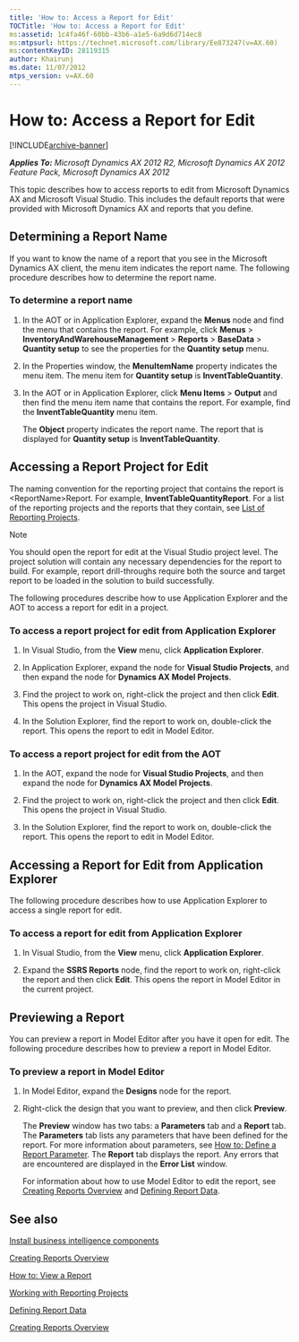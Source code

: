 ```yaml
---
title: 'How to: Access a Report for Edit'
TOCTitle: 'How to: Access a Report for Edit'
ms:assetid: 1c4fa46f-60bb-43b6-a1e5-6a9d6d714ec8
ms:mtpsurl: https://technet.microsoft.com/library/Ee873247(v=AX.60)
ms:contentKeyID: 28119315
author: Khairunj
ms.date: 11/07/2012
mtps_version: v=AX.60
---
```


# How to: Access a Report for Edit 


[!INCLUDE[archive-banner](includes/archive-banner.md)]


_**Applies To:** Microsoft Dynamics AX 2012 R2, Microsoft Dynamics AX 2012 Feature Pack, Microsoft Dynamics AX 2012_

This topic describes how to access reports to edit from Microsoft Dynamics AX and Microsoft Visual Studio. This includes the default reports that were provided with Microsoft Dynamics AX and reports that you define.

## Determining a Report Name

If you want to know the name of a report that you see in the Microsoft Dynamics AX client, the menu item indicates the report name. The following procedure describes how to determine the report name.

### To determine a report name

1.  In the AOT or in Application Explorer, expand the **Menus** node and find the menu that contains the report. For example, click **Menus** \> **InventoryAndWarehouseManagement** \> **Reports** \> **BaseData** \> **Quantity setup** to see the properties for the **Quantity setup** menu.

2.  In the Properties window, the **MenuItemName** property indicates the menu item. The menu item for **Quantity setup** is **InventTableQuantity**.

3.  In the AOT or in Application Explorer, click **Menu Items** \> **Output** and then find the menu item name that contains the report. For example, find the **InventTableQuantity** menu item.
    
    The **Object** property indicates the report name. The report that is displayed for **Quantity setup** is **InventTableQuantity**.

## Accessing a Report Project for Edit

The naming convention for the reporting project that contains the report is \<ReportName\>Report. For example, **InventTableQuantityReport**. For a list of the reporting projects and the reports that they contain, see [List of Reporting Projects](list-of-reporting-projects.md).


> [!NOTE]
> <P>You should open the report for edit at the Visual Studio project level. The project solution will contain any necessary dependencies for the report to build. For example, report drill-throughs require both the source and target report to be loaded in the solution to build successfully.</P>



The following procedures describe how to use Application Explorer and the AOT to access a report for edit in a project.

### To access a report project for edit from Application Explorer

1.  In Visual Studio, from the **View** menu, click **Application Explorer**.

2.  In Application Explorer, expand the node for **Visual Studio Projects**, and then expand the node for **Dynamics AX Model Projects**.

3.  Find the project to work on, right-click the project and then click **Edit**. This opens the project in Visual Studio.

4.  In the Solution Explorer, find the report to work on, double-click the report. This opens the report to edit in Model Editor.

### To access a report project for edit from the AOT

1.  In the AOT, expand the node for **Visual Studio Projects**, and then expand the node for **Dynamics AX Model Projects**.

2.  Find the project to work on, right-click the project and then click **Edit**. This opens the project in Visual Studio.

3.  In the Solution Explorer, find the report to work on, double-click the report. This opens the report to edit in Model Editor.

## Accessing a Report for Edit from Application Explorer

The following procedure describes how to use Application Explorer to access a single report for edit.

### To access a report for edit from Application Explorer

1.  In Visual Studio, from the **View** menu, click **Application Explorer**.

2.  Expand the **SSRS Reports** node, find the report to work on, right-click the report and then click **Edit**. This opens the report in Model Editor in the current project.

## Previewing a Report

You can preview a report in Model Editor after you have it open for edit. The following procedure describes how to preview a report in Model Editor.

### To preview a report in Model Editor

1.  In Model Editor, expand the **Designs** node for the report.

2.  Right-click the design that you want to preview, and then click **Preview**.
    
    The **Preview** window has two tabs: a **Parameters** tab and a **Report** tab. The **Parameters** tab lists any parameters that have been defined for the report. For more information about parameters, see [How to: Define a Report Parameter](how-to-define-a-report-parameter.md). The **Report** tab displays the report. Any errors that are encountered are displayed in the **Error List** window.
    
    For information about how to use Model Editor to edit the report, see [Creating Reports Overview](creating-reports-overview.md) and [Defining Report Data](defining-report-data.md).

## See also

[Install business intelligence components](install-business-intelligence-components.md)

[Creating Reports Overview](creating-reports-overview.md)

[How to: View a Report](how-to-view-a-report.md)

[Working with Reporting Projects](working-with-reporting-projects.md)

[Defining Report Data](defining-report-data.md)

[Creating Reports Overview](creating-reports-overview.md)

